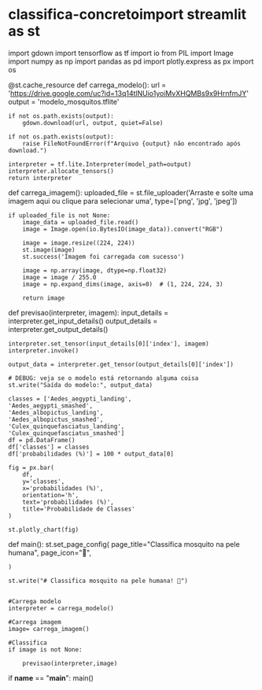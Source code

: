 # classifica-concretoimport streamlit as st
import gdown
import tensorflow as tf
import io
from PIL import Image
import numpy as np
import pandas as pd
import plotly.express as px
import os

@st.cache_resource
def carrega_modelo():
    url = 'https://drive.google.com/uc?id=13q14tlNUio1yoiMvXHQMBs9x9HrnfmJY'
    output = 'modelo_mosquitos.tflite'

    if not os.path.exists(output):
        gdown.download(url, output, quiet=False)

    if not os.path.exists(output):
        raise FileNotFoundError(f"Arquivo {output} não encontrado após download.")

    interpreter = tf.lite.Interpreter(model_path=output)
    interpreter.allocate_tensors()
    return interpreter

def carrega_imagem():
    uploaded_file = st.file_uploader('Arraste e solte uma imagem aqui ou clique para selecionar uma', type=['png', 'jpg', 'jpeg'])

    if uploaded_file is not None:
        image_data = uploaded_file.read()
        image = Image.open(io.BytesIO(image_data)).convert("RGB")

        image = image.resize((224, 224)) 
        st.image(image)
        st.success('Imagem foi carregada com sucesso')

        image = np.array(image, dtype=np.float32)
        image = image / 255.0
        image = np.expand_dims(image, axis=0)  # (1, 224, 224, 3)

        return image

def previsao(interpreter, imagem):
    input_details = interpreter.get_input_details()
    output_details = interpreter.get_output_details()

    interpreter.set_tensor(input_details[0]['index'], imagem)
    interpreter.invoke()

    output_data = interpreter.get_tensor(output_details[0]['index'])

    # DEBUG: veja se o modelo está retornando alguma coisa
    st.write("Saída do modelo:", output_data)

    classes = ['Aedes_aegypti_landing',
    'Aedes_aegypti_smashed',
    'Aedes_albopictus_landing',
    'Aedes_albopictus_smashed',
    'Culex_quinquefasciatus_landing',
    'Culex_quinquefasciatus_smashed']
    df = pd.DataFrame()
    df['classes'] = classes
    df['probabilidades (%)'] = 100 * output_data[0]

    fig = px.bar(
        df,
        y='classes',
        x='probabilidades (%)',
        orientation='h',
        text='probabilidades (%)',
        title='Probabilidade de Classes'
    )

    st.plotly_chart(fig)  

def main():
    st.set_page_config(
        page_title="Classifica mosquito na pele humana",
        page_icon="🦟",

    )

    st.write("# Classifica mosquito na pele humana! 🦟")


    #Carrega modelo
    interpreter = carrega_modelo()

    #Carrega imagem
    image= carrega_imagem()

    #Classifica
    if image is not None:
        
        previsao(interpreter,image)

if __name__ == "__main__":
    main()
